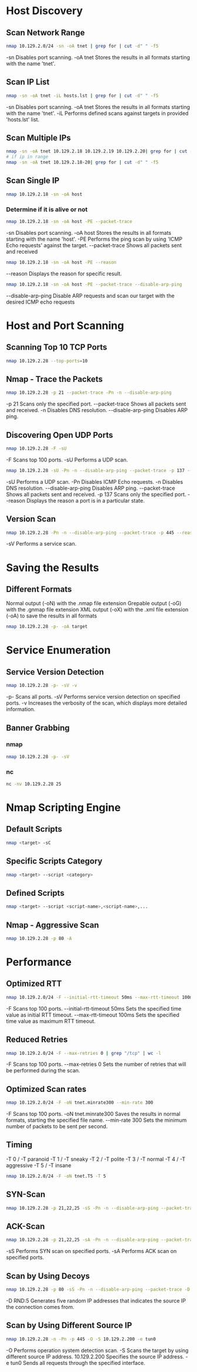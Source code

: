 # Host Discovery

## Scan Network Range
```bash
nmap 10.129.2.0/24 -sn -oA tnet | grep for | cut -d" " -f5
```
-sn 	    Disables port scanning.
-oA tnet 	Stores the results in all formats starting with the name 'tnet'.

## Scan IP List
```bash
nmap -sn -oA tnet -iL hosts.lst | grep for | cut -d" " -f5
```
-sn 	    Disables port scanning.
-oA tnet 	Stores the results in all formats starting with the name 'tnet'.
-iL 	    Performs defined scans against targets in provided 'hosts.lst' list.

## Scan Multiple IPs
```bash
nmap -sn -oA tnet 10.129.2.18 10.129.2.19 10.129.2.20| grep for | cut -d" " -f5
# if ip in range
nmap -sn -oA tnet 10.129.2.18-20| grep for | cut -d" " -f5
```

## Scan Single IP
```bash
nmap 10.129.2.18 -sn -oA host 
```

### Determine if it is alive or not
```bash
nmap 10.129.2.18 -sn -oA host -PE --packet-trace 
```
-sn 	        Disables port scanning.
-oA host 	    Stores the results in all formats starting with the name 'host'.
-PE 	        Performs the ping scan by using 'ICMP Echo requests' against the target.
--packet-trace 	Shows all packets sent and received
```bash
nmap 10.129.2.18 -sn -oA host -PE --reason
```
--reason 	Displays the reason for specific result.
```bash
nmap 10.129.2.18 -sn -oA host -PE --packet-trace --disable-arp-ping 
```
--disable-arp-ping  Disable ARP requests and scan our target with the desired ICMP echo requests

# Host and Port Scanning

## Scanning Top 10 TCP Ports
```bash
nmap 10.129.2.28 --top-ports=10 
```
## Nmap - Trace the Packets
```bash
nmap 10.129.2.28 -p 21 --packet-trace -Pn -n --disable-arp-ping
```
-p 21 	            Scans only the specified port.
--packet-trace  	Shows all packets sent and received.
-n          	    Disables DNS resolution.
--disable-arp-ping 	Disables ARP ping.

## Discovering Open UDP Ports
```bash
nmap 10.129.2.28 -F -sU
```
-F  	Scans top 100 ports.
-sU 	Performs a UDP scan.

```bash
nmap 10.129.2.28 -sU -Pn -n --disable-arp-ping --packet-trace -p 137 --reason 
```
-sU 	            Performs a UDP scan.
-Pn 	            Disables ICMP Echo requests.
-n                 	Disables DNS resolution.
--disable-arp-ping 	Disables ARP ping.
--packet-trace 	    Shows all packets sent and received.
-p 137 	            Scans only the specified port.
--reason 	        Displays the reason a port is in a particular state.

## Version Scan
```bash
nmap 10.129.2.28 -Pn -n --disable-arp-ping --packet-trace -p 445 --reason  -sV
```
-sV 	Performs a service scan.

# Saving the Results

## Different Formats
Normal output (-oN) with the .nmap file extension
Grepable output (-oG) with the .gnmap file extension
XML output (-oX) with the .xml file extension
(-oA) to save the results in all formats

```bash
nmap 10.129.2.28 -p- -oA target
```


# Service Enumeration

## Service Version Detection
```bash
nmap 10.129.2.28 -p- -sV -v
```
-p- 	Scans all ports.
-sV 	Performs service version detection on specified ports.
-v 	    Increases the verbosity of the scan, which displays more detailed information.

## Banner Grabbing
### nmap
```bash
nmap 10.129.2.28 -p- -sV
```

### nc
```bash
nc -nv 10.129.2.28 25
```

# Nmap Scripting Engine

## Default Scripts
```bash
nmap <target> -sC
```

## Specific Scripts Category
```bash
nmap <target> --script <category>
```

## Defined Scripts
```bash
nmap <target> --script <script-name>,<script-name>,...
```

## Nmap - Aggressive Scan
```bash
nmap 10.129.2.28 -p 80 -A
```

# Performance

## Optimized RTT
```bash
nmap 10.129.2.0/24 -F --initial-rtt-timeout 50ms --max-rtt-timeout 100ms
```
-F                          Scans top 100 ports.
--initial-rtt-timeout 50ms 	Sets the specified time value as initial RTT timeout.
--max-rtt-timeout 100ms 	Sets the specified time value as maximum RTT timeout.

## Reduced Retries
```bash
nmap 10.129.2.0/24 -F --max-retries 0 | grep "/tcp" | wc -l
```
-F 	                Scans top 100 ports.
--max-retries 0 	Sets the number of retries that will be performed during the scan.

## Optimized Scan rates
```bash
nmap 10.129.2.0/24 -F -oN tnet.minrate300 --min-rate 300
```
-F 	                    Scans top 100 ports.
-oN tnet.minrate300 	Saves the results in normal formats, starting the specified file name.
--min-rate 300 	        Sets the minimum number of packets to be sent per second.

## Timing
-T 0 / -T paranoid
-T 1 / -T sneaky
-T 2 / -T polite
-T 3 / -T normal
-T 4 / -T aggressive
-T 5 / -T insane

```bash
nmap 10.129.2.0/24 -F -oN tnet.T5 -T 5
```

## SYN-Scan
```bash
nmap 10.129.2.28 -p 21,22,25 -sS -Pn -n --disable-arp-ping --packet-trace
```
## ACK-Scan
```bash
nmap 10.129.2.28 -p 21,22,25 -sA -Pn -n --disable-arp-ping --packet-trace
```
-sS 	Performs SYN scan on specified ports.
-sA 	Performs ACK scan on specified ports.

## Scan by Using Decoys
```bash
nmap 10.129.2.28 -p 80 -sS -Pn -n --disable-arp-ping --packet-trace -D RND:5
```
-D RND:5 	Generates five random IP addresses that indicates the source IP the connection comes from.

## Scan by Using Different Source IP
```bash
nmap 10.129.2.28 -n -Pn -p 445 -O -S 10.129.2.200 -e tun0
```
-O 	            Performs operation system detection scan.
-S 	            Scans the target by using different source IP address.
10.129.2.200 	Specifies the source IP address.
-e tun0 	    Sends all requests through the specified interface.

